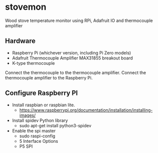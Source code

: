 # stovemon
Wood stove temperature monitor using RPi, Adafruit IO and thermocouple amplifier

## Hardware

* Raspberry Pi (whichever version, including Pi Zero models)
* Adafruit Thermocouple Amplifier MAX31855 breakout board
* K-type thermocouple

Connect the thermocouple to the thermocouple amplifier.
Connect the thermocouple amplifier to the Raspberry Pi.

## Configure Raspberry PI

* Install raspbian or raspbian lite. 
    * https://www.raspberrypi.org/documentation/installation/installing-images/
* Install spidev Python library
    * sudo apt-get install python3-spidev
* Enable the spi master
    * sudo raspi-config
    * 5 Interface Options
    * P5 SPI
